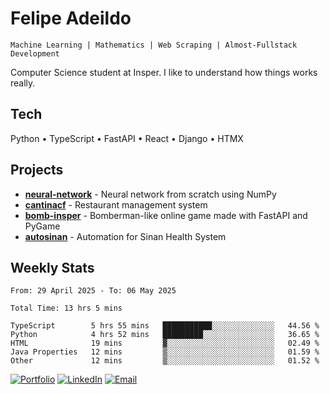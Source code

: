 # Felipe Adeildo

```
Machine Learning | Mathematics | Web Scraping | Almost-Fullstack Development
```

Computer Science student at Insper. I like to understand how things works really.

## Tech
Python • TypeScript • FastAPI • React • Django • HTMX

## Projects
- **[neural-network](https://github.com/felipeadeildo/neural-network)** - Neural network from scratch using NumPy
- **[cantinacf](https://github.com/felipeadeildo/cantinacf)** - Restaurant management system
- **[bomb-insper](https://github.com/insper-dev/bomb)** - Bomberman-like online game made with FastAPI and PyGame 
- **[autosinan](https://github.com/felipeadeildo/autosinan)** - Automation for Sinan Health System

## Weekly Stats
<!--START_SECTION:waka-->

```ansi
From: 29 April 2025 - To: 06 May 2025

Total Time: 13 hrs 5 mins

TypeScript        5 hrs 55 mins   ███████████░░░░░░░░░░░░░░   44.56 %
Python            4 hrs 52 mins   █████████░░░░░░░░░░░░░░░░   36.65 %
HTML              19 mins         ▓░░░░░░░░░░░░░░░░░░░░░░░░   02.49 %
Java Properties   12 mins         ▒░░░░░░░░░░░░░░░░░░░░░░░░   01.59 %
Other             12 mins         ▒░░░░░░░░░░░░░░░░░░░░░░░░   01.52 %
```

<!--END_SECTION:waka-->

[![Portfolio](https://img.shields.io/badge/felipeadeildo.com-FF6B6B?style=flat-square&logo=firefox&logoColor=white)](https://felipeadeildo.com)
[![LinkedIn](https://img.shields.io/badge/LinkedIn-0077B5?style=flat-square&logo=linkedin&logoColor=white)](https://linkedin.com/in/felipeadeildo)
[![Email](https://img.shields.io/badge/Email-D14836?style=flat-square&logo=gmail&logoColor=white)](mailto:contato@felipeadeildo.com)
